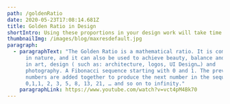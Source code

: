 ```yaml
---
path: /goldenRatio
date: 2020-05-23T17:08:14.681Z
title: Golden Ratio in Design
shortIntro: Using these proportions in your design work will take time and practice.
thumbnailImg: /images/blog/maxresdefault.jpg
paragraph:
  - paragraphText: "The Golden Ratio is a mathematical ratio. It is commonly found
      in nature, and it can also be used to achieve beauty, balance and harmony
      in art, design ( such as: architecture, logos, UI Design…) and
      photography. A Fibonacci sequence starting with 0 and 1. The previous two
      numbers are added together to produce the next number in the sequence:
      0,1,1, 2, 3, 5, 8, 13, 21, … and so on to infinity."
    paragraphLink: https://www.youtube.com/watch?v=vct4pM4Bk70
---
```

